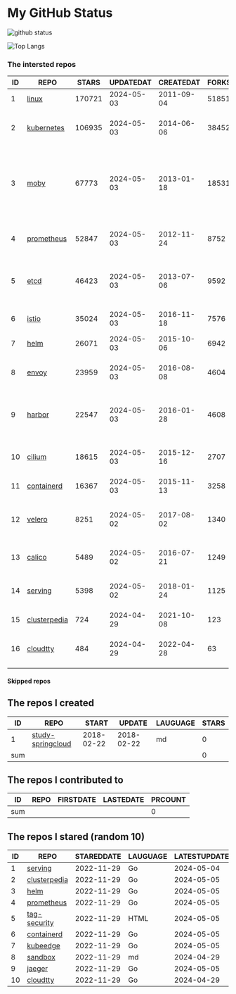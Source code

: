 # My GitHub Status

<img src="https://github-readme-stats-1.yihong0618.vercel.app/api?username=daoqingniu&show_icons=true&&&hide_title=true&count_private=true" alt="github status" />

![Top Langs](https://github-readme-stats-1.yihong0618.vercel.app/api/top-langs/?username=daoqingniu&layout=compact)

<!--START_SECTION:github_repos-->
### The intersted repos
| ID |                              REPO                               | STARS  | UPDATEDAT  | CREATEDAT  | FORKSCOUNT |                                                DESCRIPTIONS                                                |
|----|-----------------------------------------------------------------|--------|------------|------------|------------|------------------------------------------------------------------------------------------------------------|
|  1 | [linux](https://github.com/torvalds/linux)                      | 170721 | 2024-05-03 | 2011-09-04 |      51851 | Linux kernel source tree                                                                                   |
|  2 | [kubernetes](https://github.com/kubernetes/kubernetes)          | 106935 | 2024-05-03 | 2014-06-06 |      38452 | Production-Grade Container Scheduling and Management                                                       |
|  3 | [moby](https://github.com/moby/moby)                            |  67773 | 2024-05-03 | 2013-01-18 |      18531 | The Moby Project - a collaborative project for the container ecosystem to assemble container-based systems |
|  4 | [prometheus](https://github.com/prometheus/prometheus)          |  52847 | 2024-05-03 | 2012-11-24 |       8752 | The Prometheus monitoring system and time series database.                                                 |
|  5 | [etcd](https://github.com/etcd-io/etcd)                         |  46423 | 2024-05-03 | 2013-07-06 |       9592 | Distributed reliable key-value store for the most critical data of a distributed system                    |
|  6 | [istio](https://github.com/istio/istio)                         |  35024 | 2024-05-03 | 2016-11-18 |       7576 | Connect, secure, control, and observe services.                                                            |
|  7 | [helm](https://github.com/helm/helm)                            |  26071 | 2024-05-03 | 2015-10-06 |       6942 | The Kubernetes Package Manager                                                                             |
|  8 | [envoy](https://github.com/envoyproxy/envoy)                    |  23959 | 2024-05-03 | 2016-08-08 |       4604 | Cloud-native high-performance edge/middle/service proxy                                                    |
|  9 | [harbor](https://github.com/goharbor/harbor)                    |  22547 | 2024-05-03 | 2016-01-28 |       4608 | An open source trusted cloud native registry project that stores, signs, and scans content.                |
| 10 | [cilium](https://github.com/cilium/cilium)                      |  18615 | 2024-05-03 | 2015-12-16 |       2707 | eBPF-based Networking, Security, and Observability                                                         |
| 11 | [containerd](https://github.com/containerd/containerd)          |  16367 | 2024-05-03 | 2015-11-13 |       3258 | An open and reliable container runtime                                                                     |
| 12 | [velero](https://github.com/vmware-tanzu/velero)                |   8251 | 2024-05-02 | 2017-08-02 |       1340 | Backup and migrate Kubernetes applications and their persistent volumes                                    |
| 13 | [calico](https://github.com/projectcalico/calico)               |   5489 | 2024-05-02 | 2016-07-21 |       1249 | Cloud native networking and network security                                                               |
| 14 | [serving](https://github.com/knative/serving)                   |   5398 | 2024-05-02 | 2018-01-24 |       1125 | Kubernetes-based, scale-to-zero, request-driven compute                                                    |
| 15 | [clusterpedia](https://github.com/clusterpedia-io/clusterpedia) |    724 | 2024-04-29 | 2021-10-08 |        123 | The Encyclopedia of Kubernetes clusters                                                                    |
| 16 | [cloudtty](https://github.com/cloudtty/cloudtty)                |    484 | 2024-04-29 | 2022-04-28 |         63 | A Friendly Kubernetes CloudShell (Web Terminal) !                                                          |



#### Skipped repos
<!--END_SECTION:github_repos-->

<!--START_SECTION:my_github-->
## The repos I created
| ID  |                                 REPO                                 |   START    |   UPDATE   | LAUGUAGE | STARS |
|-----|----------------------------------------------------------------------|------------|------------|----------|-------|
|   1 | [study-springcloud](https://github.com/daoqingniu/study-springcloud) | 2018-02-22 | 2018-02-22 | md       |     0 |
| sum |                                                                      |            |            |          |     0 |

## The repos I contributed to
| ID  | REPO | FIRSTDATE | LASTEDATE | PRCOUNT |
|-----|------|-----------|-----------|---------|
| sum |      |           |           |       0 |

## The repos I stared (random 10)
| ID |                              REPO                               | STAREDDATE | LAUGUAGE | LATESTUPDATE |
|----|-----------------------------------------------------------------|------------|----------|--------------|
|  1 | [serving](https://github.com/knative/serving)                   | 2022-11-29 | Go       | 2024-05-04   |
|  2 | [clusterpedia](https://github.com/clusterpedia-io/clusterpedia) | 2022-11-29 | Go       | 2024-05-05   |
|  3 | [helm](https://github.com/helm/helm)                            | 2022-11-29 | Go       | 2024-05-05   |
|  4 | [prometheus](https://github.com/prometheus/prometheus)          | 2022-11-29 | Go       | 2024-05-05   |
|  5 | [tag-security](https://github.com/cncf/tag-security)            | 2022-11-29 | HTML     | 2024-05-05   |
|  6 | [containerd](https://github.com/containerd/containerd)          | 2022-11-29 | Go       | 2024-05-05   |
|  7 | [kubeedge](https://github.com/kubeedge/kubeedge)                | 2022-11-29 | Go       | 2024-05-05   |
|  8 | [sandbox](https://github.com/cncf/sandbox)                      | 2022-11-29 | md       | 2024-04-29   |
|  9 | [jaeger](https://github.com/jaegertracing/jaeger)               | 2022-11-29 | Go       | 2024-05-05   |
| 10 | [cloudtty](https://github.com/cloudtty/cloudtty)                | 2022-11-29 | Go       | 2024-04-29   |

<!--END_SECTION:my_github-->
